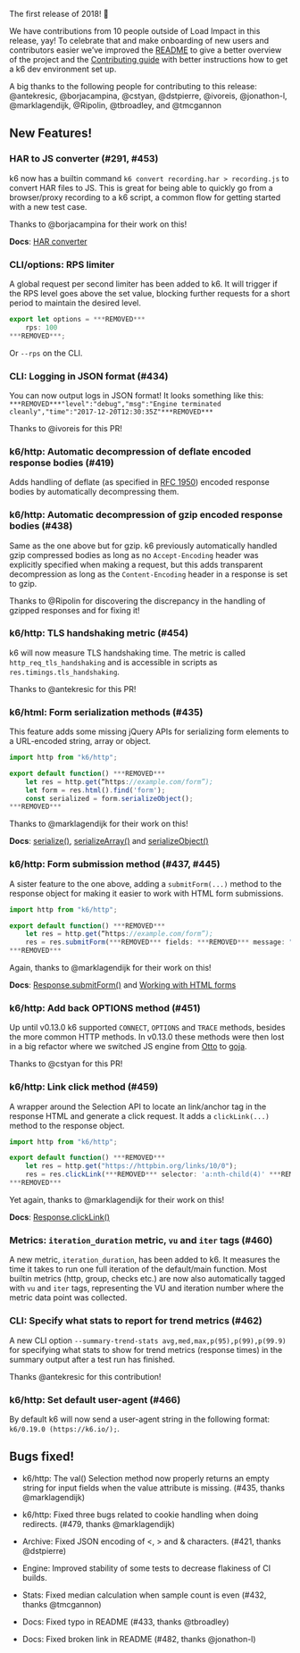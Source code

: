 The first release of 2018! :tada:

We have contributions from 10 people outside of Load Impact in this release, yay! To celebrate that and make onboarding of new users and contributors easier we’ve improved the [README](https://github.com/loadimpact/k6) to give a better overview of the project and the [Contributing guide](https://github.com/loadimpact/k6/blob/master/CONTRIBUTING.md) with better instructions how to get a k6 dev environment set up.

A big thanks to the following people for contributing to this release: @antekresic, @borjacampina, @cstyan, @dstpierre, @ivoreis, @jonathon-l, @marklagendijk, @Ripolin, @tbroadley, and @tmcgannon
 
## New Features!

### HAR to JS converter (#291, #453)
k6 now has a builtin command `k6 convert recording.har > recording.js` to convert HAR files to JS. This is great for being able to quickly go from a browser/proxy recording to a k6 script, a common flow for getting started with a new test case.

Thanks to @borjacampina for their work on this!

**Docs**: [HAR converter](https://docs.k6.io/docs/session-recording-har-support)
 
### CLI/options: RPS limiter
A global request per second limiter has been added to k6. It will trigger if the RPS level goes above the set value, blocking further requests for a short period to maintain the desired level.

```js
export let options = ***REMOVED***
    rps: 100
***REMOVED***;
```

Or `--rps` on the CLI.

### CLI: Logging in JSON format (#434)
You can now output logs in JSON format! It looks something like this:
`***REMOVED***"level":"debug","msg":"Engine terminated cleanly","time":"2017-12-20T12:30:35Z"***REMOVED***`

Thanks to @ivoreis for this PR!

### k6/http: Automatic decompression of deflate encoded response bodies (#419)
Adds handling of deflate (as specified in [RFC 1950](https://tools.ietf.org/html/rfc1950)) encoded response bodies by automatically decompressing them.
 
### k6/http: Automatic decompression of gzip encoded response bodies (#438)
Same as the one above but for gzip. k6 previously automatically handled gzip compressed bodies as long as no `Accept-Encoding` header was explicitly specified when making a request, but this adds transparent decompression as long as the `Content-Encoding` header in a response is set to gzip.

Thanks to @Ripolin for discovering the discrepancy in the handling of gzipped responses and for fixing it!

### k6/http: TLS handshaking metric (#454)
k6 will now measure TLS handshaking time. The metric is called `http_req_tls_handshaking` and is accessible in scripts as `res.timings.tls_handshaking`.

Thanks to @antekresic for this PR!

### k6/html: Form serialization methods (#435)
This feature adds some missing jQuery APIs for serializing form elements to a URL-encoded string, array or object.

```js
import http from "k6/http";

export default function() ***REMOVED***
    let res = http.get(“https://example.com/form”);
    let form = res.html().find('form');
    const serialized = form.serializeObject();
***REMOVED***
```

Thanks to @marklagendijk for their work on this!

**Docs**: [serialize()](https://docs.k6.io/v1.0/docs/selectionserialize), [serializeArray()](https://docs.k6.io/v1.0/docs/selectionserializearray) and [serializeObject()](https://docs.k6.io/v1.0/docs/selectionserializeobject)

### k6/http: Form submission method (#437, #445)
A sister feature to the one above, adding a `submitForm(...)` method to the response object for making it easier to work with HTML form submissions.

```js
import http from "k6/http";

export default function() ***REMOVED***
    let res = http.get(“https://example.com/form”);
    res = res.submitForm(***REMOVED*** fields: ***REMOVED*** message: "hello world" ***REMOVED***);
***REMOVED***
```

Again, thanks to @marklagendijk for their work on this!

**Docs**: [Response.submitForm()](https://docs.k6.io/v1.0/docs/responsesubmitform-params) and [Working with HTML forms](https://docs.k6.io/v1.0/docs/working-with-html-forms)

### k6/http: Add back OPTIONS method (#451)
Up until v0.13.0 k6 supported `CONNECT`, `OPTIONS` and `TRACE` methods, besides the more common HTTP methods. In v0.13.0 these methods were then lost in a big refactor where we switched JS engine from [Otto](github.com/robertkrimen/otto) to [goja](https://github.com/dop251/goja).

Thanks to @cstyan for this PR!

### k6/http: Link click method (#459)
A wrapper around the Selection API to locate an link/anchor tag in the response HTML and generate a click request. It adds a `clickLink(...)` method to the response object.

```js
import http from "k6/http";

export default function() ***REMOVED***
    let res = http.get("https://httpbin.org/links/10/0");
    res = res.clickLink(***REMOVED*** selector: 'a:nth-child(4)' ***REMOVED***)
***REMOVED***
```

Yet again, thanks to @marklagendijk for their work on this!

**Docs**: [Response.clickLink()](https://docs.k6.io/v1.0/docs/responseclicklink-params)

### Metrics: `iteration_duration` metric, `vu` and `iter` tags (#460)
A new metric, `iteration_duration`, has been added to k6. It measures the time it takes to run one full iteration of the default/main function. Most builtin metrics (http, group, checks etc.) are now also automatically tagged with `vu` and `iter` tags, representing the VU and iteration number where the metric data point was collected.

### CLI: Specify what stats to report for trend metrics (#462)
A new CLI option `--summary-trend-stats avg,med,max,p(95),p(99),p(99.9)` for specifying what stats to show for trend metrics (response times) in the summary output after a test run has finished.

Thanks @antekresic for this contribution!

### k6/http: Set default user-agent (#466)
By default k6 will now send a user-agent string in the following format: `k6/0.19.0 (https://k6.io/);`.
 
## Bugs fixed!

* k6/http: The val() Selection method now properly returns an empty string for input fields when the value attribute is missing. (#435, thanks @marklagendijk)

* k6/http: Fixed three bugs related to cookie handling when doing redirects. (#479, thanks @marklagendijk)

* Archive: Fixed JSON encoding of <, > and & characters. (#421, thanks @dstpierre)

* Engine: Improved stability of some tests to decrease flakiness of CI builds.

* Stats: Fixed median calculation when sample count is even (#432, thanks @tmcgannon)

* Docs: Fixed typo in README (#433, thanks @tbroadley)

* Docs: Fixed broken link in README (#482, thanks @jonathon-l)